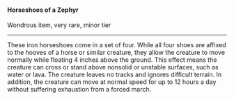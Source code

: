 #### Horseshoes of a Zephyr

Wondrous item, very rare, minor tier

---

These iron horseshoes come in a set of four. While all four shoes are affixed to the hooves of a horse or similar creature, they allow the creature to move normally while floating 4 inches above the ground. This effect means the creature can cross or stand above nonsolid or unstable surfaces, such as water or lava. The creature leaves no tracks and ignores difficult terrain. In addition, the creature can move at normal speed for up to 12 hours a day without suffering exhaustion from a forced march.